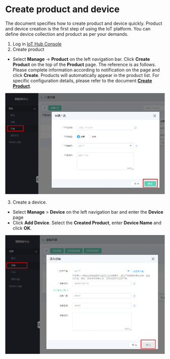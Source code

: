 # Create product and device

The document specifies how to create product and device quickly. Product and device creation is the first step of using the IoT platform. You can define device collection and product as per your demands.


1. Log in [IoT Hub Console](https://iot-console.jdcloud.com/hub)
2. Create product
- Select **Manage** -> **Product** on the left navigation bar. Click **Create Product** on the top of the **Product** page. The reference is as follows. Please complete information according to notification on the page and click **Create**. Products will automatically appear in the product list.
For specific configuration details, please refer to the document [**Create Product**](../Operation-Guide/Create-Product.md).

![create-product](../../../../image/IoT/IoT-Hub/CreateProduct.png)


3. Create a device.
- Select **Manage** > **Device** on the left navigation bar and enter the **Device** page
- Click **Add Device**. Select the **Created Product**, enter **Device Name** and click **OK**.

![create-device](../../../../image/IoT/IoT-Hub/CreateSingleDevice.png)

